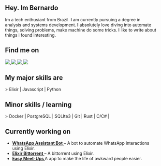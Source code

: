  ## Hey. Im Bernardo
Im a tech enthusiant from Brazil.
I am currently pursuing a degree in analysis and systems development. I absolutely love diving into automate things, solving problems, make machine do some tricks.
I like to write about things i found interesting. 
<h2 align="left">Find me on</h2>

<div align="left">
 
  <a href="https://www.linkedin.com/in/lucas-bernardo-12736428a/">
    <img src="https://img.shields.io/badge/Linkedin-Lucas%20Bernardo-0e76a8" alt"my Linkedin" />
   </a>
     <a href="https://dev.to/starch1">
    <img src="https://img.shields.io/badge/Dev.to-Star%20ch1-0e76a8" alt"my Linkedin" />
   </a>
      </a>
     <a href="https://twitter.com/Star_ch1">
    <img src="https://img.shields.io/badge/Twitter-Star%20_ch1-0e76a8" alt"my Linkedin" />
   </a>
  <a href="https://about.me/starch1">
    <img src="https://img.shields.io/badge/AllMyLinks-Lucas%20Bernardo-0e76a8" alt"my Linkedin" />
   </a>
   
</div>

###

<h2 align="left">My major skills are</h2>
> Elixir | Javascript | Python 

<h2 align="left">Minor skills / learning</h2>
> Docker |
PostgreSQL |
SQLIte3 |
Git |
Rust |
C/C# |
<h2 align="left">Currently working on</h2>

<div align="left">
  <ul>
    <li>
      <a href="https://github.com/starch0/whatsapp-assistent">
        <strong>WhatsApp Assistant Bot</strong>
      </a> – A bot to automate WhatsApp interactions using Elixir.
    </li>
    <li>
      <a href="https://github.com/starch0/elixir_bittorrent">
        <strong>Elixir Bittorrent</strong>
      </a> – A bittorrent using Elixir.
    </li>
   <li>
    <a href="https://github.com/easy-meetups">
     <strong> Easy Meet-Ups </strong>
    </a>
    A app to make the life of awkward people easier.
   </li>
  </ul>
</div>
